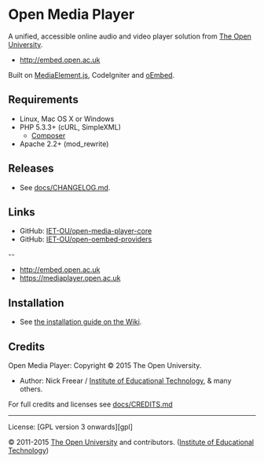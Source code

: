# Open Media Player

A unified, accessible online audio and video player solution from [The Open University][ou].

* <http://embed.open.ac.uk>

Built on [MediaElement.js][], CodeIgniter and [oEmbed][].


## Requirements

* Linux, Mac OS X or Windows
* PHP 5.3.3+ (cURL, SimpleXML)
    * [Composer][]
* Apache 2.2+ (mod_rewrite)


## Releases

* See [docs/CHANGELOG.md](docs/CHANGELOG.md).

## Links

* GitHub: [IET-OU/open-media-player-core][]
* GitHub: [IET-OU/open-oembed-providers][]

--

* <http://embed.open.ac.uk>
* <https://mediaplayer.open.ac.uk>

## Installation

* See [the installation guide on the Wiki][install].


## Credits

Open Media Player: Copyright © 2015 The Open University.

* Author: Nick Freear / [Institute of Educational Technology][iet], & many others.

For full credits and licenses see [docs/CREDITS.md](docs/CREDITS.md)

---
License:  [GPL version 3 onwards][gpl]

© 2011-2015 [The Open University][ou] and contributors. ([Institute of Educational Technology][iet])


[gpl-ext]: LICENSE.txt "GNU General Public License 3.0 or (at your option) any later version / GPL-3.0+"
[gpl-ext]: http://gnu.org/licenses/gpl.html "GNU General Public License 3.0 or (at your option) any later version / GPL-3.0+"
[code]: https://github.com/IET-OU/open-media-player
[IET-OU/open-media-player-core]: https://github.com/IET-OU/open-media-player-core "License: GPL-3.0+"
[IET-OU/open-media-player-themes]:  https://github.com/IET-OU/open-media-player-themes "License: MIT"
[IET-OU/open-oembed-providers]:  https://github.com/IET-OU/open-oembed-providers
[install]: https://github.com/IET-OU/open-media-player-core/wiki/Install
[credit]: http://iet-embed-acct.open.ac.uk/docs/CREDITS.md "Credits and licenses"
[Composer]: https://getcomposer.org/
[MediaElement.js]: http://mediaelementjs.com/
[oEmbed]: http://oembed.com/
[iet]: http://iet.open.ac.uk/
[ou]: http://www.open.ac.uk/

[End]: http://example
